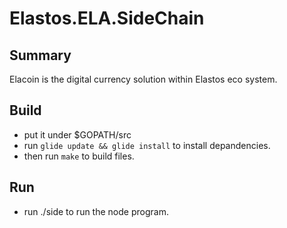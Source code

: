 # Elastos.ELA.SideChain

## Summary

Elacoin is the digital currency solution within Elastos eco system.

## Build

- put it under $GOPATH/src
- run `glide update && glide install` to install depandencies.
- then run `make` to build files.

## Run

- run ./side to run the node program.
